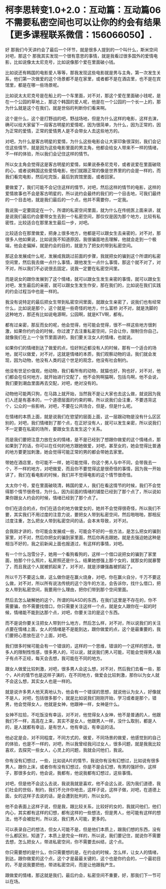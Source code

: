 # 柯李思转变1.0+2.0：互动篇：互动篇06 不需要私密空间也可以让你的约会有结果【更多课程联系微信：156066050】.

好 那我们今天讲约会了最后一个环节，就是很多人提到的一个叫什么，斯米空间 对吧，那这个 那我其实发现一个很有意思的事情，就是我看过很多国外的爱情电影，比如说像太太尼克号，比如说像那个爱在里面破小钱。

比如说还有韩国的电影爱人等等，那我发现这些电影就是男与主角，第一次发生关系，他们第一次做爱的这个场景都不是在家里，或者都不是在酒店里，也不是在宾馆里，都是在哪一些场景呢。

比如说太太尼克号是在船上的一个车里面，对不对，那这个爱在里面破小钱呢，是在一个公园的草地上，那这个韩国的爱人呢，他是在一个公园的一个长一上的，那为什么就是这个在我们，就是世俗的判断你们看来啊。

这个是什么，这个是打野战的吧，野战场地，但是为什么这样的电影，这样去演，确可以给大家留下一段客古明星的爱情呢，因为很简单，为什么，因为正常的，因为正常的爱情，正常的爱情男人是不会带女人去这些地方的。

对吧，为什么是客古明星的爱情，为什么这些电影会让大家印象很深刻，我们会记住这些情节，就是因为这些电影里面的男主角，他都会给女人带来不一样的情绪，不一样的体验，所以我们会记住这样的情节。

所以女主角会觉得这是客古明星的爱情，如果说泰泰尼克号，或者说爱在里面破晓的心，或者说韩国这些爱情电影，他们就跟正常的像是世界里的约会是一样的，而我们看完电影，然后吃完饭，最后到宾馆里面，或者回家。

要做爱了，我们可能不会记住这样的情节，对吧，然后这样的情节的电影，这样的爱情故事也不会是客古明星的，所以说约会最终的我们的一个目击地，可我们最终的一个目击地，就是我们最后的一个点，他并不需要你，一定我。

我说我一定要固定在一个，所谓的私密空间里面，就为什么在传统医上面来讲，就是说我们最后约会要带女生去到一个私密空间，那仅仅是因为那个地方，比较有私密性，比较适合在那里发生最后一步，对吧。

比较适合在那里做爱，把身上很多地方，他都是可以跟女生去亲密的，对不对，那很多人他如果说，比如说我不知道原因，我很骗面地去理解，他就会走到一个极端，他会走偏掉，就是约会的目的，就是为了把女的带到私密空间。

那这会发展成什么呢，发展成我跳过前面的步骤，我就把女的骗到这个所谓的私密空间里，然后我去做一点什么事情，跟他发生一点什么事情，那这个就不对了，对不对，所以我们不必说很去固定，说我一定要在私密空间里。

而是说女的跟你发展到了这个情绪，就可以跟女生发生亲密的事情，就可以跟女生对吧，发生最后的亲密，就可以跟女生发生作安，那在我们的，比如说在我们实践的约会过程当中也是一样的。

我没有说特定的最后把女生带到私密空间里面，就跟女生亲密了，说我们也有经常什么，比如说是那个，这个就是一些奇怪的地方，什么富桥 对不对，就是洗脚的这种地方，那还有比如说电源啊，公园啊，就是KTV啊，都有。

都有过亲密，那反而女的呢，他会觉得，他可能会觉得，很不一样这些地方很刺激，如果你约约会的时候，你过渡了去注重私密空间，只会让你，限制住你自己，就像我们在上一个张节里面讲的，我们要关注女人的情绪，也就说。

如果你们的情绪到达了做爱的点，恰好附近都没有人的时候，那有一个适合的场地，就可以做爱，对不对，这就是情绪的本质，我们观察动物的话，我们就会发现，因为动物，他没有人类的这个世足的观念，他没有社会制约。

他没有世足价值观，他动物，我们看所有的动物，就猫也好，狗也好，对不对，他们都会在任何地方，就开始进行交配了，他不会狗啊猫啊，包括鸟啊，他不会说，我们要到潮血里面再去交配，对吧，绝对没有的。

动物他可能两只狗，在马路上就开始，当然我不是让大家也去这么做，就说因为我们人还是有基本的，一个道德层面的约束的嘛，所以说我们会注重，不要违背这个，公众的一些影响，对吧，不要在公共场合，但是，但是什么呢。

在情绪的本质上面，就是说我们在慾望的层面上面，这一层跟动物是没有什么区区别的，对吧，我们情绪到了那个点，在正好没有人，就可以发生亲密，所以说我们不一定要在私密的场所，要跟女生去发生这个关系。

而是我们要把注意力放在女的情绪，是不是已经到了想跟你做爱的这个情绪点，那如果到了的话，你可以在任何的地方跟她做爱，对吧，甚至女的，她会觉得比普通的地方要更加刺激，她会觉得可能正常的男的都会带她去家里。

带她在酒店里，你可能不一样，她可能觉得，你这个男人与中不同，会带我去一个，不一样的地方，对吧做爱，而且你不要觉得这是很奇怪的事情，因为我一开始讲了，我们在看电影的时候，我们并不觉得电影的这个情节很奇怪。

太太你个号，爱在里面破晓清，韩国的爱人，我们在看这情节的时候，我们不会觉得那个情节很奇怪，为什么，因为前面的情绪的铺垫已经到了那个点了，所以说如果你跟女人约会的时候，情绪已经到了那个点了。

你们在适合的点，你们在适合的地方做爱女的，她并不会觉得很奇怪，所以我们不要，其实我们不用过度的注意力说，要把女人带到私密空间，然后啪啪啪，那相反过度注重，怎么把女人带到私密空间的话，会本末导致，对不对。

会我刚才讲的，你可能会发展成一些，可能会不好的一些方法，是怎么把女的骗到家里，对不对，然后你把女的骗到家里面，然后你再去跟她，就是去强迫她这种是相当不好的，我之前新闻上面也报道过，有这样的事情，对吧。

有一个什么泡雪分子，她用一个看狗看狗的，这样一个借口说把女的骗到了家里面，拍那个什么照片，私房照还是什么，结果她想强上那个女的，就那女的就暴警了，而且我这个人就被抓起来了，对不对，就是涉嫌强姦被抓起了。

所以千万不要这么做，这么做你是在赢火烧身，对吧，你在赢火自分，千万不要这么做，对不对，所以所有说法传统的这个泡牛的方法，会告诉你，找什么借口，把女人带到私密空间，我要用什么理由，把你们带到那个空间里面。

然后去怎么破解她的这个，所谓的叫ASD的东西，在我们这里是不存在的，你不需要骗，你不需要找借口，你只需要关注这样一个点，就是女人跟你在一起的时候，情绪能不能到达那个点，对吧，你要关注的是这个东西。

而不是说你要关注把女人带到什么地方，然后怎么样，对不对，所以说我们的关注点要在情绪上面，女人的情绪是不是能到达，跟你做爱的点，这个是最重要的，我们要把心思放在这个上面，对吧。

我们很多时候可能会有一个错误的，这样的一个思维，错误的一个这样的想法，很多人的限制性性感，很多男人的，可以说，就说我们男人可能，可能会觉得男人脑子有点不正经，每天会去想，我可能在不同的地方。

跟女人做爱比较刺激，对吧，很多男人会这么想，对不对，然后我们去看一些，那个，A片的情节也是这样子演的，在不同地方，做爱会比较刺激，那你以为女人就不会这么想，其实女人也是一样的。

就是说许多男人他天真地认为，他会有一个错误的思想，就说他认为女人，好像就不是人，对吧，包括很多那个，就是比如说我们刚刚开始，学习或者是那个，错男，他会觉得女人，他就是女神，他跟神一样，女神是什么。

女神不拉拾，不吃饭没有幸运，对不对，他觉得女人女神，他不是普通的人，他跟我们不一样，高高在上来，其实不是女人，他跟男人一样，没什么取别，都是人的，是人就都有幸运，是有世人，他有幸运，有幸运的话。

他必定是会，对不同程度，不同方式的，做爱，不同场景的做爱，他感觉到的自己的体验，也是不一样的，对吧，所以我曾经我问过女人，很多问题，就是我我比较喜欢，去探究一些女人，心灵上的问题，我就会问他们，我说。

你有没有幻想过，一些，比如说A片的情节，我说你有没有幻想过，比如说有很多男人，跟你上床，或者你有没有幻想过，你是不是会幻想，有男的强奸你，这样子，那很多女的，他会说，我都有，他说我都有幻想过，这些事情。

对吧，但是他不会这么去说，我说我就是喜欢，他不会这么说，因为我们道德，我们社会的世俗，制约，我们不允许你地去，这样子说，这样子做，对吧，在道德上面，女的这样子去说的话，是会遭到批判的，所以女的。

他不会表面上这样子说，但是我，跟比较关系，比较好的女的，我就问他们，他们内心，其实都有这样的幻想，都有这样的一些想法，但是男人，他可能有这样的想法，他不会被批判，所以说，我们男人可能，更多的。

可以表录自己的想法，但女人可能不是，但是他们本质上，跟我们想的东西，没有什么都区别，知道了，本质上是完全一样的，所以说，我们要记住，就说你不需要去想，怎么把女人，带进私密空间，你不需要去纠结，这个点。

你只需要想的是什么，你只需要想的是，在约会的时候，怎么样，让女人的情绪，到达，跟你做爱的这个点，这个才是最最关键的，这个也是你约会的，一个最初目的，不是说我要把他，带进私密空间，而是让他跟我产生。

跟做爱的情绪，那这就是我们，最后约会，私密空间不重要，好，那我们下一节可以在场。
